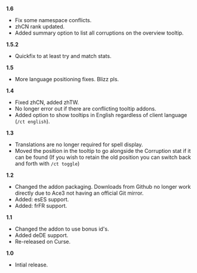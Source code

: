 **1.6**
- Fix some namespace conflicts.
- zhCN rank updated.
- Added summary option to list all corruptions on the overview tooltip.

**1.5.2**
- Quickfix to at least try and match stats.

**1.5**
- More language positioning fixes. Blizz pls.

**1.4**
- Fixed zhCN, added zhTW.
- No longer error out if there are conflicting tooltip addons.
- Added option to show tooltips in English regardless of client language (`/ct english`).

**1.3**
- Translations are no longer required for spell display.
- Moved the position in the tooltip to go alongside the Corruption stat if it can be found (If you wish to retain the old position you can switch back and forth with `/ct toggle`)

**1.2**

- Changed the addon packaging. Downloads from Github no longer work directly due to Ace3 not having an official Git mirror.
- Added: esES support.
- Added: frFR support.

**1.1**

- Changed the addon to use bonus id's.
- Added deDE support.
- Re-released on Curse.

**1.0**

- Intial release.
